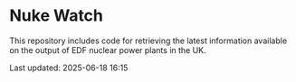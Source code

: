 # Nuke Watch

This repository includes code for retrieving the latest information available on the output of EDF nuclear power plants in the UK.

Last updated: 2025-06-18 16:15
